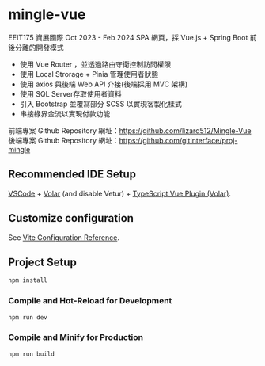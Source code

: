 # mingle-vue

EEIT175 資展國際 Oct 2023 - Feb 2024
SPA 網頁，採 Vue.js + Spring Boot 前後分離的開發模式

-  使用 Vue Router ，並透過路由守衛控制訪問權限
-  使用 Local Strorage + Pinia 管理使用者狀態
-  使用 axios 與後端 Web API 介接(後端採用 MVC 架構)
-  使用 SQL Server存取使用者資料
-  引入 Bootstrap 並覆寫部分 SCSS 以實現客製化樣式
-  串接綠界金流以實現付款功能

前端專案 Github Repository 網址：https://github.com/lizard512/Mingle-Vue
後端專案 Github Repository 網址：https://github.com/gitInterface/proj-mingle


## Recommended IDE Setup

[VSCode](https://code.visualstudio.com/) + [Volar](https://marketplace.visualstudio.com/items?itemName=Vue.volar) (and disable Vetur) + [TypeScript Vue Plugin (Volar)](https://marketplace.visualstudio.com/items?itemName=Vue.vscode-typescript-vue-plugin).

## Customize configuration

See [Vite Configuration Reference](https://vitejs.dev/config/).

## Project Setup

```sh
npm install
```

### Compile and Hot-Reload for Development

```sh
npm run dev
```

### Compile and Minify for Production

```sh
npm run build
```
